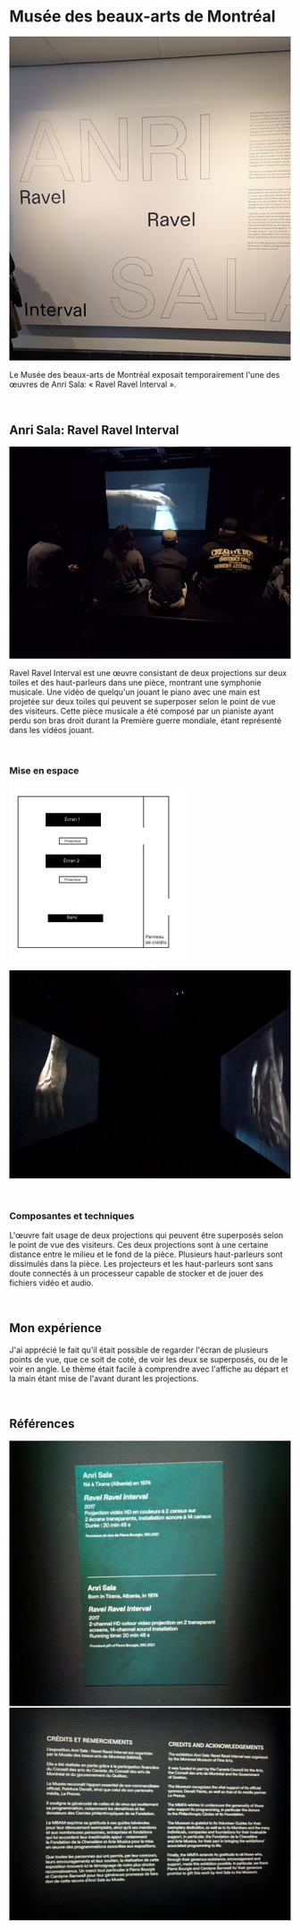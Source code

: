 # Musée des beaux-arts de Montréal
![Affiche](./img/anri_sala_ravel_ravel_interval.jpg)

Le Musée des beaux-arts de Montréal exposait temporairement l'une des œuvres de Anri Sala: « Ravel Ravel Interval ».

<br>

## Anri Sala: Ravel Ravel Interval

![Ecran](./img/ravel_ravel_interval_ecran.jpg)

Ravel Ravel Interval est une œuvre consistant de deux projections sur deux toiles et des haut-parleurs dans une pièce, montrant une symphonie musicale. Une vidéo de quelqu'un jouant le piano avec une main est projetée sur deux toiles qui peuvent se superposer selon le point de vue des visiteurs. Cette pièce musicale a été composé par un pianiste ayant perdu son bras droit durant la Première guerre mondiale, étant représenté dans les vidéos jouant.

<br>

### Mise en espace
![Plan de l'ensemble](./img/ravel-ravel-interval-plan.png)

![Ecran](./img/ravel_ravel_interval_entre_ecran.jpg)

<br>

### Composantes et techniques

L'œuvre fait usage de deux projections qui peuvent être superposés selon le point de vue des visiteurs. Ces deux projections sont à une certaine distance entre le milieu et le fond de la pièce. Plusieurs haut-parleurs sont dissimulés dans la pièce. Les projecteurs et les haut-parleurs sont sans doute connectés à un processeur capable de stocker et de jouer des fichiers vidéo et audio.

<br>

## Mon expérience

J'ai apprécié le fait qu'il était possible de regarder l'écran de plusieurs points de vue, que ce soit de coté, de voir les deux se superposés, ou de le voir en angle. Le thème était facile à comprendre avec l'affiche au départ et la main étant mise de l'avant durant les projections.

<br>

## Références

![Cartel](./img/ravel_ravel_interval_cartel.jpg)
![Credits](./img/ravel_ravel_interrval_credits.jpg)